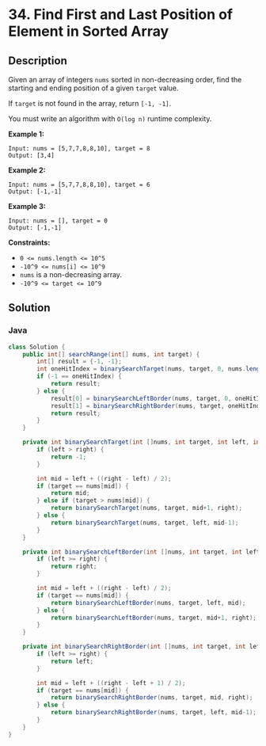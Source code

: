 # 34. Find First and Last Position of Element in Sorted Array

## Description

Given an array of integers `nums` sorted in non-decreasing order, find the starting and ending position of a given `target` value.

If `target` is not found in the array, return `[-1, -1]`.

You must write an algorithm with `O(log n)` runtime complexity.

**Example 1:**
```
Input: nums = [5,7,7,8,8,10], target = 8
Output: [3,4]
```

**Example 2:**
```
Input: nums = [5,7,7,8,8,10], target = 6
Output: [-1,-1]
```

**Example 3:**
```
Input: nums = [], target = 0
Output: [-1,-1]
```


**Constraints:**
+ `0 <= nums.length <= 10^5`
+ `-10^9 <= nums[i] <= 10^9`
+ `nums` is a non-decreasing array.
+ `-10^9 <= target <= 10^9`


## Solution

### Java
```java
class Solution {
    public int[] searchRange(int[] nums, int target) {
        int[] result = {-1, -1};
        int oneHitIndex = binarySearchTarget(nums, target, 0, nums.length - 1);
        if (-1 == oneHitIndex) {
            return result;
        } else {
            result[0] = binarySearchLeftBorder(nums, target, 0, oneHitIndex);
            result[1] = binarySearchRightBorder(nums, target, oneHitIndex, nums.length - 1);
            return result;
        }
    }

    private int binarySearchTarget(int []nums, int target, int left, int right) {
        if (left > right) {
            return -1;
        }

        int mid = left + ((right - left) / 2);
        if (target == nums[mid]) {
            return mid;
        } else if (target > nums[mid]) {
            return binarySearchTarget(nums, target, mid+1, right);
        } else {
            return binarySearchTarget(nums, target, left, mid-1);
        }
    }

    private int binarySearchLeftBorder(int []nums, int target, int left, int right) {
        if (left >= right) {
            return right;
        }

        int mid = left + ((right - left) / 2);
        if (target == nums[mid]) {
            return binarySearchLeftBorder(nums, target, left, mid);
        } else {
            return binarySearchLeftBorder(nums, target, mid+1, right);
        }
    }

    private int binarySearchRightBorder(int []nums, int target, int left, int right) {
        if (left >= right) {
            return left;
        }

        int mid = left + ((right - left + 1) / 2);
        if (target == nums[mid]) {
            return binarySearchRightBorder(nums, target, mid, right);
        } else {
            return binarySearchRightBorder(nums, target, left, mid-1);
        }
    }
}
```
